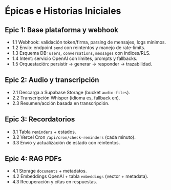 # Épicas e Historias Iniciales

## Epic 1: Base plataforma y webhook
- 1.1 Webhook: validación token/firma, parsing de mensajes, logs mínimos.
- 1.2 Envío: endpoint `send` con reintentos y manejo de rate-limits.
- 1.3 Esquema DB: `users`, `conversations`, `messages` con índices/RLS.
- 1.4 Intent: servicio OpenAI con límites, prompts y fallbacks.
- 1.5 Orquestación: persistir → generar → responder → trazabilidad.

## Epic 2: Audio y transcripción
- 2.1 Descarga a Supabase Storage (bucket `audio-files`).
- 2.2 Transcripción Whisper (idioma es, fallback en).
- 2.3 Resumen/acción basada en transcripción.

## Epic 3: Recordatorios
- 3.1 Tabla `reminders` + estados.
- 3.2 Vercel Cron `/api/cron/check-reminders` (cada minuto).
- 3.3 Envío y actualización de estado con reintentos.

## Epic 4: RAG PDFs
- 4.1 Storage `documents` + metadatos.
- 4.2 Embeddings OpenAI + tabla `embeddings` (vector + metadata).
- 4.3 Recuperación y citas en respuestas.
